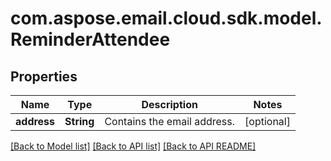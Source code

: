 
# com.aspose.email.cloud.sdk.model.ReminderAttendee

## Properties
Name | Type | Description | Notes
------------ | ------------- | ------------- | -------------
**address** | **String** | Contains the email address. |  [optional]


[[Back to Model list]](README.md#documentation-for-models) [[Back to API list]](README.md#documentation-for-api-endpoints) [[Back to API README]](README.md)

